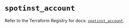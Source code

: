 # `spotinst_account`

Refer to the Terraform Registry for docs: [`spotinst_account`](https://registry.terraform.io/providers/spotinst/spotinst/1.211.0/docs/resources/account).
